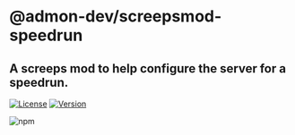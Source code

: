 # @admon-dev/screepsmod-speedrun

## A screeps mod to help configure the server for a speedrun.

[![License](https://img.shields.io/npm/l/screepsmod-speedrun.svg)](https://npmjs.com/package/@admon-dev/screepsmod-speedrun)
[![Version](https://img.shields.io/npm/v/screepsmod-speedrun.svg)](https://npmjs.com/package/@admon-dev/screepsmod-speedrun)

![npm](https://nodei.co/npm/@admon-dev/screepsmod-speedrun.png "NPM")